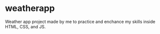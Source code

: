 # weatherapp
Weather app project made by me to practice and enchance my skills inside HTML, CSS, and JS.
